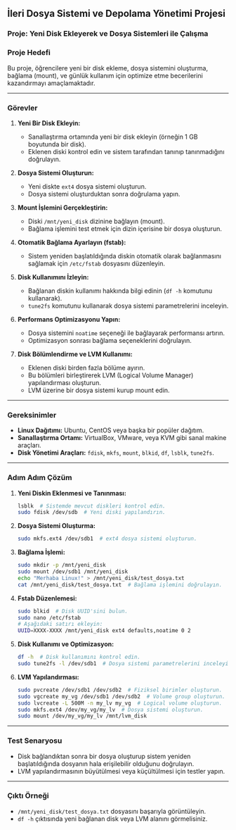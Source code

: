 ## **İleri Dosya Sistemi ve Depolama Yönetimi Projesi**

### **Proje: Yeni Disk Ekleyerek ve Dosya Sistemleri ile Çalışma**

### **Proje Hedefi**
Bu proje, öğrencilere yeni bir disk ekleme, dosya sistemini oluşturma, bağlama (mount), ve günlük kullanım için optimize etme becerilerini kazandırmayı amaçlamaktadır.

---

### **Görevler**
1. **Yeni Bir Disk Ekleyin:**
   - Sanallaştırma ortamında yeni bir disk ekleyin (örneğin 1 GB boyutunda bir disk).
   - Eklenen diski kontrol edin ve sistem tarafından tanınıp tanınmadığını doğrulayın.

2. **Dosya Sistemi Oluşturun:**
   - Yeni diskte `ext4` dosya sistemi oluşturun.
   - Dosya sistemi oluşturduktan sonra doğrulama yapın.

3. **Mount İşlemini Gerçekleştirin:**
   - Diski `/mnt/yeni_disk` dizinine bağlayın (mount).
   - Bağlama işlemini test etmek için dizin içerisine bir dosya oluşturun.

4. **Otomatik Bağlama Ayarlayın (fstab):**
   - Sistem yeniden başlatıldığında diskin otomatik olarak bağlanmasını sağlamak için `/etc/fstab` dosyasını düzenleyin.

5. **Disk Kullanımını İzleyin:**
   - Bağlanan diskin kullanımı hakkında bilgi edinin (`df -h` komutunu kullanarak).
   - `tune2fs` komutunu kullanarak dosya sistemi parametrelerini inceleyin.

6. **Performans Optimizasyonu Yapın:**
   - Dosya sistemini `noatime` seçeneği ile bağlayarak performansı artırın.
   - Optimizasyon sonrası bağlama seçeneklerini doğrulayın.

7. **Disk Bölümlendirme ve LVM Kullanımı:**
   - Eklenen diski birden fazla bölüme ayırın.
   - Bu bölümleri birleştirerek LVM (Logical Volume Manager) yapılandırması oluşturun.
   - LVM üzerine bir dosya sistemi kurup mount edin.

---

### **Gereksinimler**
- **Linux Dağıtımı:** Ubuntu, CentOS veya başka bir popüler dağıtım.
- **Sanallaştırma Ortamı:** VirtualBox, VMware, veya KVM gibi sanal makine araçları.
- **Disk Yönetimi Araçları:** `fdisk`, `mkfs`, `mount`, `blkid`, `df`, `lsblk`, `tune2fs`.

---

### **Adım Adım Çözüm**
1. **Yeni Diskin Eklenmesi ve Tanınması:**
   ```bash
   lsblk  # Sistemde mevcut diskleri kontrol edin.
   sudo fdisk /dev/sdb  # Yeni diski yapılandırın.
   ```

2. **Dosya Sistemi Oluşturma:**
   ```bash
   sudo mkfs.ext4 /dev/sdb1  # ext4 dosya sistemi oluşturun.
   ```

3. **Bağlama İşlemi:**
   ```bash
   sudo mkdir -p /mnt/yeni_disk
   sudo mount /dev/sdb1 /mnt/yeni_disk
   echo "Merhaba Linux!" > /mnt/yeni_disk/test_dosya.txt
   cat /mnt/yeni_disk/test_dosya.txt  # Bağlama işlemini doğrulayın.
   ```

4. **Fstab Düzenlemesi:**
   ```bash
   sudo blkid  # Disk UUID'sini bulun.
   sudo nano /etc/fstab
   # Aşağıdaki satırı ekleyin:
   UUID=XXXX-XXXX /mnt/yeni_disk ext4 defaults,noatime 0 2
   ```

5. **Disk Kullanımı ve Optimizasyon:**
   ```bash
   df -h  # Disk kullanımını kontrol edin.
   sudo tune2fs -l /dev/sdb1  # Dosya sistemi parametrelerini inceleyin.
   ```

6. **LVM Yapılandırması:**
   ```bash
   sudo pvcreate /dev/sdb1 /dev/sdb2  # Fiziksel birimler oluşturun.
   sudo vgcreate my_vg /dev/sdb1 /dev/sdb2  # Volume group oluşturun.
   sudo lvcreate -L 500M -n my_lv my_vg  # Logical volume oluşturun.
   sudo mkfs.ext4 /dev/my_vg/my_lv  # Dosya sistemi oluşturun.
   sudo mount /dev/my_vg/my_lv /mnt/lvm_disk
   ```

---

### **Test Senaryosu**
- Disk bağlandıktan sonra bir dosya oluşturup sistem yeniden başlatıldığında dosyanın hala erişilebilir olduğunu doğrulayın.
- LVM yapılandırmasının büyütülmesi veya küçültülmesi için testler yapın.

---

### **Çıktı Örneği**
- `/mnt/yeni_disk/test_dosya.txt` dosyasını başarıyla görüntüleyin.
- `df -h` çıktısında yeni bağlanan disk veya LVM alanını görmelisiniz.


